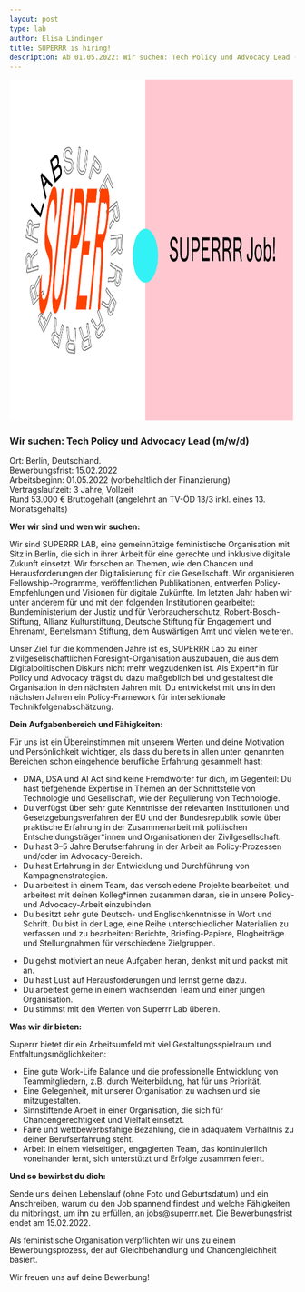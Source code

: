 ```yaml
---
layout: post
type: lab
author: Elisa Lindinger
title: SUPERRR is hiring!
description: Ab 01.05.2022: Wir suchen: Tech Policy und Advocacy Lead (m/w/d)
---
```


<img src="/assets/img/blog/jobs_policy.png" alt="Image with Logo and SUPERRR Jobs text" width="500" height="600">


<h3>Wir suchen: Tech Policy und Advocacy Lead (m/w/d)</h3>

<p>Ort: Berlin, Deutschland.
<br>Bewerbungsfrist: 15.02.2022
<br>Arbeitsbeginn: 01.05.2022 (vorbehaltlich der Finanzierung)
<br>Vertragslaufzeit: 3 Jahre, Vollzeit
<br>Rund 53.000 € Bruttogehalt (angelehnt an TV-ÖD 13/3 inkl. eines 13. Monatsgehalts)</p>


<p><b>Wer wir sind und wen wir suchen:</b></p>

<p>Wir sind SUPERRR LAB, eine gemeinnützige feministische Organisation mit Sitz in Berlin, die sich in ihrer Arbeit für eine gerechte und inklusive digitale Zukunft einsetzt. Wir forschen an Themen, wie den Chancen und Herausforderungen der Digitalisierung für die Gesellschaft. Wir organisieren Fellowship-Programme, veröffentlichen Publikationen, entwerfen Policy-Empfehlungen und Visionen für digitale Zukünfte. Im letzten Jahr haben wir unter anderem für und mit den folgenden Institutionen gearbeitet: Bundeministerium der Justiz und für Verbraucherschutz, Robert-Bosch-Stiftung, Allianz Kulturstiftung, Deutsche Stiftung für Engagement und Ehrenamt, Bertelsmann Stiftung, dem Auswärtigen Amt und vielen weiteren.</p>

<p>Unser Ziel für die kommenden Jahre ist es, SUPERRR Lab zu einer zivilgesellschaftlichen Foresight-Organisation auszubauen, die aus dem  Digitalpolitischen Diskurs nicht mehr wegzudenken ist. Als Expert*in für Policy und Advocacy trägst du dazu maßgeblich bei und gestaltest die Organisation in den nächsten Jahren mit. Du entwickelst mit uns in den nächsten Jahren ein Policy-Framework für intersektionale Technikfolgenabschätzung.</p>


<p><b>Dein Aufgabenbereich und Fähigkeiten:</b></p>
<p>Für uns ist ein Übereinstimmen mit unserem Werten und deine Motivation
und Persönlichkeit wichtiger, als dass du bereits in allen unten genannten Bereichen schon eingehende berufliche Erfahrung gesammelt hast:</p>

<ul>
  <li>DMA, DSA und AI Act sind keine Fremdwörter für dich, im Gegenteil: Du hast tiefgehende Expertise in Themen an der Schnittstelle von Technologie und Gesellschaft, wie der Regulierung von Technologie.</li>
	<li>Du verfügst über sehr gute Kenntnisse der relevanten Institutionen und Gesetzgebungsverfahren der EU und der Bundesrepublik sowie über praktische Erfahrung in der Zusammenarbeit mit politischen Entscheidungsträger*innen und Organisationen der Zivilgesellschaft.</li>
	<li>Du hast 3–5 Jahre Berufserfahrung in der Arbeit an Policy-Prozessen und/oder im Advocacy-Bereich.</li>
  <li>Du hast Erfahrung in der Entwicklung und Durchführung von Kampagnenstrategien. </li>
	<li>Du arbeitest in einem Team, das verschiedene Projekte bearbeitet, und arbeitest mit deinen Kolleg*innen zusammen daran, sie in unsere Policy- und Advocacy-Arbeit einzubinden.</li>
	<li>Du besitzt sehr gute Deutsch- und Englischkenntnisse in Wort und Schrift. Du bist in der Lage, eine Reihe unterschiedlicher Materialien zu verfassen und zu bearbeiten: Berichte, Briefing-Papiere, Blogbeiträge und Stellungnahmen für verschiedene Zielgruppen.</li>
</ul>

<p><b<Mit den folgenden Eigenschaften passt du gut in unser Team:</b></p>
<ul>
	<li>Du gehst motiviert an neue Aufgaben heran, denkst mit und packst mit an.</li>
	<li>Du hast Lust auf Herausforderungen und lernst gerne dazu.</li>
	<li>Du arbeitest gerne in einem wachsenden Team und einer jungen Organisation.</li>
	<li>Du stimmst mit den Werten von Superrr Lab überein.</li>
</ul>


<p><b>Was wir dir bieten:</b></p>
<p>Superrr bietet dir ein Arbeitsumfeld mit viel Gestaltungsspielraum und Entfaltungsmöglichkeiten: </p>

<ul>
	<li>Eine gute Work-Life Balance und die professionelle Entwicklung von Teammitgliedern, z.B. durch Weiterbildung, hat für uns Priorität.</li>
	<li>Eine Gelegenheit, mit unserer Organisation zu wachsen und sie mitzugestalten.</li>
	<li>Sinnstiftende Arbeit in einer Organisation, die sich für Chancengerechtigkeit und Vielfalt einsetzt.</li>
	<li>Faire und wettbewerbsfähige Bezahlung, die in adäquatem Verhältnis zu deiner Berufserfahrung steht.</li>
	<li>Arbeit in einem vielseitigen, engagierten Team, das kontinuierlich voneinander lernt, sich unterstützt und Erfolge zusammen feiert.</li>
</ul>    

<p><b>Und so bewirbst du dich:</p></b>
<p>Sende uns deinen Lebenslauf (ohne Foto und Geburtsdatum) und ein Anschreiben, warum du den Job spannend findest und welche Fähigkeiten du mitbringst, um ihn zu erfüllen, an <a href="mailto:jobs@superrr.net">jobs@superrr.net</a>. Die Bewerbungsfrist endet am 15.02.2022.</p>
<p>Als feministische Organisation verpflichten wir uns zu einem Bewerbungsprozess, der auf Gleichbehandlung und Chancengleichheit basiert.</p> 

<p>Wir freuen uns auf deine Bewerbung!</p>
